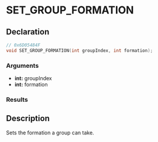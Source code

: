# SET_GROUP_FORMATION

## Declaration
```cpp
// 0x6D05484F
void SET_GROUP_FORMATION(int groupIndex, int formation);
```

### Arguments
- **int:** groupIndex
- **int:** formation

### Results

## Description
Sets the formation a group can take.